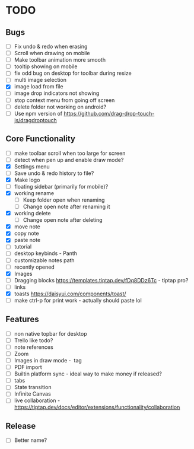 # TODO

## Bugs

-   [ ] Fix undo & redo when erasing
-   [ ] Scroll when drawing on mobile
-   [ ] Make toolbar animation more smooth
-   [ ] tooltip showing on mobile
-   [ ] fix odd bug on desktop for toolbar during resize
-   [ ] multi image selection
-   [x] image load from file
-   [ ] image drop indicators not showing
-   [ ] stop context menu from going off screen
-   [ ] delete folder not working on android?
-   [ ] Use npm version of https://github.com/drag-drop-touch-js/dragdroptouch

## Core Functionality

-   [ ] make toolbar scroll when too large for screen
-   [ ] detect when pen up and enable draw mode?
-   [x] Settings menu
-   [ ] Save undo & redo history to file?
-   [x] Make logo
-   [ ] floating sidebar (primarily for mobile)?
-   [x] working rename
    -   [ ] Keep folder open when renaming
    -   [ ] Change open note after renaming it
-   [x] working delete
    -   [ ] Change open note after deleting
-   [x] move note
-   [x] copy note
-   [x] paste note
-   [ ] tutorial
-   [ ] desktop keybinds - Panth
-   [ ] customizable notes path
-   [ ] recently opened
-   [x] Images
-   [ ] Dragging blocks https://templates.tiptap.dev/fDq8DDz6Tc - tiptap pro?
-   [ ] links
-   [x] toasts https://daisyui.com/components/toast/
-   [ ] make ctrl-p for print work - actually should paste lol

## Features

-   [ ] non native topbar for desktop
-   [ ] Trello like todo?
-   [ ] note references
-   [ ] Zoom
-   [ ] Images in draw mode - <image> tag
-   [ ] PDF import
-   [ ] Builtin platform sync - ideal way to make money if released?
-   [ ] tabs
-   [ ] State transition
-   [ ] Infinite Canvas
-   [ ] live collaboration - https://tiptap.dev/docs/editor/extensions/functionality/collaboration

## Release

-   [ ] Better name?
